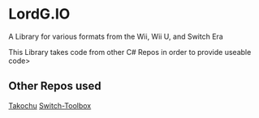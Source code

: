 # LordG.IO
A Library for various formats from the Wii, Wii U, and Switch Era

This Library takes code from other C# Repos in order to provide useable code>

## Other Repos used
[Takochu](https://github.com/shibbo/Takochu)
[Switch-Toolbox](https://github.com/KillzXGaming/Switch-Toolbox)
